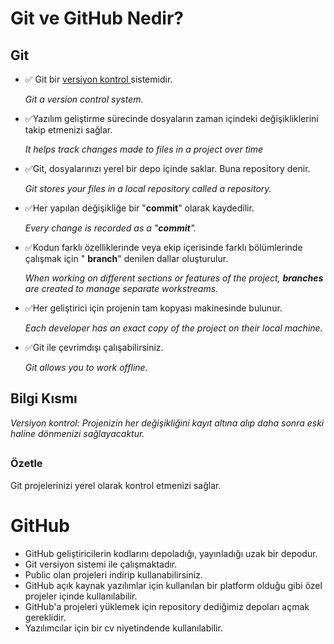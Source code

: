 # Git ve GitHub Nedir?
Git
--

- ✅ Git bir [versiyon kontrol ](#bilgi-kısmı)sistemidir. 

   *Git a version control system.*
   
- ✅Yazılım geliştirme sürecinde dosyaların zaman içindeki değişikliklerini takip etmenizi sağlar.

  *It helps track changes made to files in a project over time*
- ✅Git, dosyalarınızı yerel bir depo içinde saklar. Buna repository denir. 

   *Git stores your files in a local repository called a repository.*
- ✅Her yapılan değişikliğe bir "**commit**" olarak kaydedilir. 

    *Every change is recorded as a "**commit**".*

- ✅Kodun farklı özelliklerinde veya ekip içerisinde farklı bölümlerinde çalışmak için " **branch**" denilen dallar oluşturulur.
  
  *When working on different sections or features of the project, **branches** are created to manage separate workstreams.*

- ✅Her geliştirici için projenin tam kopyası makinesinde bulunur.
  
  *Each developer has an exact copy of the project on their local machine.*

- ✅Git ile çevrimdışı çalışabilirsiniz.
 
  *Git allows you to work offline.*

## Bilgi Kısmı
*Versiyon kontrol: Projenizin her değişikliğini kayıt altına alıp daha sonra eski haline dönmenizi sağlayacaktur.*
##

### Özetle 

 Git projelerinizi yerel olarak kontrol etmenizi sağlar.

# GitHub
- GitHub geliştiricilerin kodlarını depoladığı, yayınladığı uzak bir depodur.
- Git versiyon sistemi ile çalışmaktadır.
- Public olan projeleri indirip kullanabilirsiniz.
- GitHub açık kaynak yazılımlar için kullanılan bir platform olduğu gibi özel projeler içinde kullanılabilir.
- GitHub'a projeleri yüklemek için repository dediğimiz depoları açmak gereklidir.
- Yazılımcılar için bir cv niyetindende kullanılabilir.